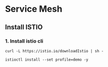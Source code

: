 # Service Mesh

## Install ISTIO
### 1. Install istio cli
```
curl -L https://istio.io/downloadIstio | sh -
```

```
istioctl install --set profile=demo -y
```


